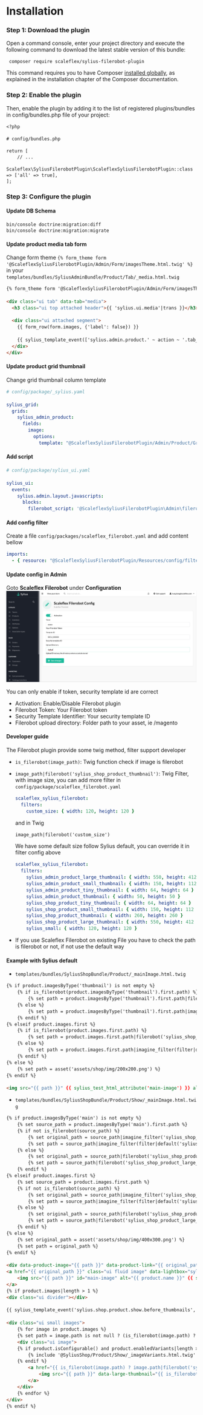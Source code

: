 # Installation

### Step 1: Download the plugin
Open a command console, enter your project directory and execute the
following command to download the latest stable version of this bundle:

```shell
 composer require scaleflex/sylius-filerobot-plugin
```

This command requires you to have Composer [installed globally](https://getcomposer.org/doc/00-intro.md), as explained in the installation
chapter of the Composer documentation.

### Step 2: Enable the plugin
Then, enable the plugin by adding it to the list of registered
plugins/bundles in config/bundles.php file of your project:

```injectablephp
<?php

# config/bundles.php

return [
    // ...
    Scaleflex\SyliusFilerobotPlugin\ScaleflexSyliusFilerobotPlugin::class => ['all' => true],
];
```

### Step 3: Configure the plugin

#### Update DB Schema
```shell
bin/console doctrine:migration:diff
bin/console doctrine:migration:migrate
```

#### Update product media tab form
Change form theme ```{% form_theme form '@ScaleflexSyliusFilerobotPlugin/Admin/Form/imagesTheme.html.twig' %}```
in your ```templates/bundles/SyliusAdminBundle/Product/Tab/_media.html.twig```

```html
{% form_theme form '@ScaleflexSyliusFilerobotPlugin/Admin/Form/imagesTheme.html.twig' %}

<div class="ui tab" data-tab="media">
  <h3 class="ui top attached header">{{ 'sylius.ui.media'|trans }}</h3>

  <div class="ui attached segment">
    {{ form_row(form.images, {'label': false}) }}

    {{ sylius_template_event(['sylius.admin.product.' ~ action ~ '.tab_media', 'sylius.admin.product.tab_media'], {'form': form}) }}
  </div>
</div>
```
#### Update product grid thumbnail
Change grid thumbnail column template
```yaml
# config/package/_sylius.yaml

sylius_grid:
  grids:
    sylius_admin_product:
      fields:
        image:
          options:
            template: "@ScaleflexSyliusFilerobotPlugin/Admin/Product/Grid/Field/image.html.twig"
```
#### Add script

```yaml
# config/package/sylius_ui.yaml

sylius_ui:
  events:
    sylius.admin.layout.javascripts:
      blocks:
        filerobot_script: '@ScaleflexSyliusFilerobotPlugin\Admin\filerobotScript.html.twig'
```

#### Add config filter
Create a file ```config/packages/scaleflex_filerobot.yaml``` and add content bellow
```yaml
imports:
  - { resource: "@ScaleflexSyliusFilerobotPlugin/Resources/config/filters.yaml"}
```
#### Update config in Admin
Goto **Scaleflex Filerobot** under **Configuration**
<img src="./doc/img.png"/>

You can only enable if token, security template id are correct

- Activation: Enable/Disable Filerobot plugin
- Filerobot Token: Your Filerobot token
- Security Template Identifier: Your security template ID
- Filerobot upload directory: Folder path to your asset, ie /magento

#### Developer guide

The Filerobot plugin provide some twig method, filter support developer

- ```is_filerobot(image_path)```: Twig function check if image is filerobot
- ```image_path|filerobot('sylius_shop_product_thumbnail')```: Twig Filter, with image size, you can add more filter
in ```config/package/scaleflex_filerobot.yaml```

    ```yaml
    scaleflex_sylius_filerobot:
      filters:
        custom_size: { width: 120, height: 120 }
    
    ```
    and in Twig
    ```html
    image_path|filerobot('custom_size')
    ```
    
    We have some default size follow Sylius default, you can override it in filter config above
    
    ```yaml
    scaleflex_sylius_filerobot:
      filters:
        sylius_admin_product_large_thumbnail: { width: 550, height: 412 }
        sylius_admin_product_small_thumbnail: { width: 150, height: 112 }
        sylius_admin_product_tiny_thumbnail: { width: 64, height: 64 }
        sylius_admin_product_thumbnail: { width: 50, height: 50 }
        sylius_shop_product_tiny_thumbnail: { width: 64, height: 64 }
        sylius_shop_product_small_thumbnail: { width: 150, height: 112 }
        sylius_shop_product_thumbnail: { width: 260, height: 260 }
        sylius_shop_product_large_thumbnail: { width: 550, height: 412 }
        sylius_small: { width: 120, height: 120 }
    
    ```

- If you use Scaleflex Filerobot on existing File you have to check the path is filerobot or not, if not use the default way
#### Example with Sylius default

- ```templates/bundles/SyliusShopBundle/Product/_mainImage.html.twig```
```html
{% if product.imagesByType('thumbnail') is not empty %}
    {% if is_filerobot(product.imagesByType('thumbnail').first.path) %}
        {% set path = product.imagesByType('thumbnail').first.path|filerobot('sylius_shop_product_thumbnail') %}
    {% else %}
        {% set path = product.imagesByType('thumbnail').first.path|imagine_filter(filter|default('sylius_shop_product_thumbnail')) %}
    {% endif %}
{% elseif product.images.first %}
    {% if is_filerobot(product.images.first.path) %}
        {% set path = product.images.first.path|filerobot('sylius_shop_product_thumbnail') %}
    {% else %}
        {% set path = product.images.first.path|imagine_filter(filter|default('sylius_shop_product_thumbnail')) %}
    {% endif %}
{% else %}
    {% set path = asset('assets/shop/img/200x200.png') %}
{% endif %}

<img src="{{ path }}" {{ sylius_test_html_attribute('main-image') }} alt="{{ product.name }}" class="ui bordered image" />

```

- ```templates/bundles/SyliusShopBundle/Product/Show/_mainImage.html.twig```

```html
{% if product.imagesByType('main') is not empty %}
    {% set source_path = product.imagesByType('main').first.path %}
    {% if not is_filerobot(source_path) %}
        {% set original_path = source_path|imagine_filter('sylius_shop_product_original') %}
        {% set path = source_path|imagine_filter(filter|default('sylius_shop_product_large_thumbnail')) %}
    {% else %}
        {% set original_path = source_path|filerobot('sylius_shop_product_original') %}
        {% set path = source_path|filerobot('sylius_shop_product_large_thumbnail') %}
    {% endif %}
{% elseif product.images.first %}
    {% set source_path = product.images.first.path %}
    {% if not is_filerobot(source_path) %}
        {% set original_path = source_path|imagine_filter('sylius_shop_product_original') %}
        {% set path = source_path|imagine_filter(filter|default('sylius_shop_product_large_thumbnail')) %}
    {% else %}
        {% set original_path = source_path|filerobot('sylius_shop_product_original') %}
        {% set path = source_path|filerobot('sylius_shop_product_large_thumbnail') %}
    {% endif %}
{% else %}
    {% set original_path = asset('assets/shop/img/400x300.png') %}
    {% set path = original_path %}
{% endif %}

<div data-product-image="{{ path }}" data-product-link="{{ original_path }}"></div>
<a href="{{ original_path }}" class="ui fluid image" data-lightbox="sylius-product-image">
    <img src="{{ path }}" id="main-image" alt="{{ product.name }}" {{ sylius_test_html_attribute('main-image') }} />
</a>
{% if product.images|length > 1 %}
<div class="ui divider"></div>

{{ sylius_template_event('sylius.shop.product.show.before_thumbnails', {'product': product}) }}

<div class="ui small images">
    {% for image in product.images %}
    {% set path = image.path is not null ? (is_filerobot(image.path) ? image.path|filerobot('sylius_shop_product_small_thumbnail') : image.path|imagine_filter('sylius_shop_product_small_thumbnail')) : asset('assets/shop/img/200x200.png') %}
    <div class="ui image">
    {% if product.isConfigurable() and product.enabledVariants|length > 0 %}
        {% include '@SyliusShop/Product/Show/_imageVariants.html.twig' %}
    {% endif %}
        <a href="{{ is_filerobot(image.path) ? image.path|filerobot('sylius_shop_product_original') : image.path|imagine_filter('sylius_shop_product_original') }}" data-lightbox="sylius-product-image">
            <img src="{{ path }}" data-large-thumbnail="{{ is_filerobot(image.path) ? image.path|filerobot('sylius_shop_product_large_thumbnail') : image.path|imagine_filter('sylius_shop_product_large_thumbnail') }}" alt="{{ product.name }}" />
        </a>
    </div>
    {% endfor %}
</div>
{% endif %}

```

